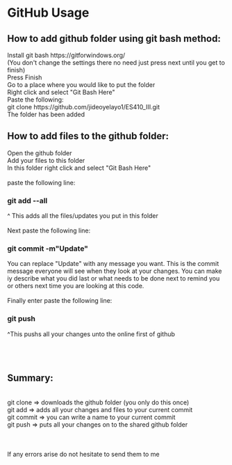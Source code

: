 <h1> GitHub Usage </h1>
<h2>How to add github folder using git bash method:<br /></h2>
Install git bash https://gitforwindows.org/ <br />
(You don't change the settings there no need just press next until you get to finish)<br />
Press Finish<br />
Go to a place where you would like to put the folder<br />
Right click and select "Git Bash Here"<br />
Paste the following:<br />
git clone https://github.com/jideoyelayo1/ES410_III.git <br />
The folder has been added<br />

<h2>How to add files to the github folder:<br /></h2>
Open the github folder<br />
Add your files to this folder<br />
In this folder right click and select "Git Bash Here"<br /><br />
paste the following line:<br />
<h3>git add --all<br /></h3>
^ This adds all the files/updates you put in this folder<br /><br />
Next paste the following line:<br />
<h3>git commit -m"Update"<br /></h3>
You can replace "Update" with any message you want. This is the commit message everyone will see when they look at your changes. 
You can make iy describe what you did last or what needs to be done next to remind you or others next time you are looking at this code.<br /><br />
Finally enter paste the following line:<br />
<h3>git push <br /></h3>
^This pushs all your changes unto the online first of github<br />
<br /><br /><br />
<h2>Summary:</h2><br />
git clone => downloads the github folder (you only do this once)<br />
git add => adds all your changes and files to your current commit<br />
git commit => you can write a name to your current commit<br />
git push => puts all your changes on to the shared github folder<br />
<br /><br /><br />
If any errors arise do not hesitate to send them to me<br />
